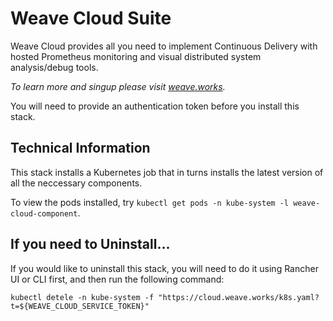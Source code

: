 # Weave Cloud Suite

Weave Cloud provides all you need to implement Continuous Delivery with hosted Prometheus monitoring and visual distributed system analysis/debug tools.

_To learn more and singup please visit [weave.works](https://weave.works)._

You will need to provide an authentication token before you install this stack.

## Technical Information

This stack installs a Kubernetes job that in turns installs the latest version of all the neccessary components.

To view the pods installed, try `kubectl get pods -n kube-system -l weave-cloud-component`.

## If you need to Uninstall...

If you would like to uninstall this stack, you will need to do it using Rancher UI or CLI first, and then run the following command:

```
kubectl detele -n kube-system -f "https://cloud.weave.works/k8s.yaml?t=${WEAVE_CLOUD_SERVICE_TOKEN}"
```
